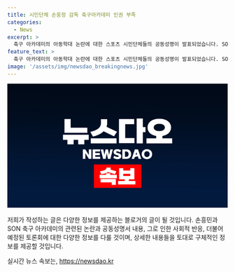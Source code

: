 ```yaml
---
title: 시민단체 손웅정 감독 축구아카데미 인권 부족
categories:
  - News
excerpt: >
  축구 아카데미의 아동학대 논란에 대한 스포츠 시민단체들의 공동성명이 발표되었습니다. SON축구아카데미의 지도자들을 향해 인권 감수성이 부족하다며 비판하고, 스포츠계 폭력 종식을 촉구했습니다. 이에 대한 엄중한 수사와 피해 아동을 위한 보호·지원 대책 마련을 요구하며, 관련 당국과 축구협회가 사설 축구 아카데미 내 스포츠 폭력 여부를 조사하도록 강조했습니다. 또한, 이에 관한 토론회를 개최하여 유소년 선수 육성 시스템과 법률적 쟁점을 논의할 예정입니다. #손흥민 #손웅정 #스포츠학대 #축구
feature_text: >
  축구 아카데미의 아동학대 논란에 대한 스포츠 시민단체들의 공동성명이 발표되었습니다. SON축구아카데미의 지도자들을 향해 인권 감수성이 부족하다며 비판하고, 스포츠계 폭력 종식을 촉구했습니다. 이에 대한 엄중한 수사와 피해 아동을 위한 보호·지원 대책 마련을 요구하며, 관련 당국과 축구협회가 사설 축구 아카데미 내 스포츠 폭력 여부를 조사하도록 강조했습니다. 또한, 이에 관한 토론회를 개최하여 유소년 선수 육성 시스템과 법률적 쟁점을 논의할 예정입니다. #손흥민 #손웅정 #스포츠학대 #축구
image: '/assets/img/newsdao_breakingnews.jpg'
---
```


<p><img src="/assets/img/newsdao_breakingnews.jpg" alt="implanttips 속보" /></p>

<p>저희가 작성하는 글은 다양한 정보를 제공하는 블로거의 글이 될 것입니다. 손흥민과 SON 축구 아카데미의 관련된 논란과 공동성명서 내용, 그로 인한 사회적 반응, 더불어 예정된 토론회에 대한 다양한 정보를 다룰 것이며, 상세한 내용들을 토대로 구체적인 정보를 제공할 것입니다.</p>
실시간 뉴스 속보는, <a href="https://newsdao.kr" rel="dofollow">https://newsdao.kr</a>


